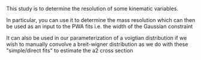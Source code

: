 This study is to determine the resolution of some kinematic variables. 

In particular, you can use it to determine the mass resolution which can then be used as an input to the PWA fits
  i.e. the width of the Gaussian constraint

It can also be used in our parameterization of a voigtian distribution if we wish to manually convolve a breit-wigner distribution as we do with these "simple/direct fits" to estimate the a2 cross section
